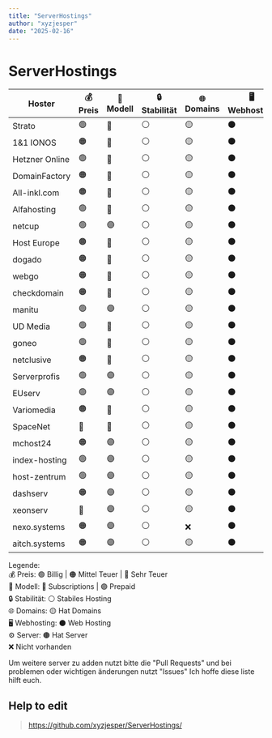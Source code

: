 ```yaml
---
title: "ServerHostings"
author: "xyzjesper"
date: "2025-02-16"
---
```


# ServerHostings

| Hoster           | 💰 Preis | 📅 Modell | 🔒 Stabilität | 🌐 Domains | 🖥️ Webhosting |
|----------------|----------|-----------|-------------|-----------|-------------|
| Strato       | 🟢 | 🔵 | ⚪ | 🟡 | ⚫ | 🟤 |
| 1&1 IONOS   | 🟠 | 🔵 | ⚪ | 🟡 | ⚫ | 🟤 |
| Hetzner Online | 🟢 | 🔵 | ⚪ | 🟡 | ⚫ | 🟤 |
| DomainFactory | 🟠 | 🔵 | ⚪ | 🟡 | ⚫ | 🟤 |
| All-inkl.com | 🟠 | 🔵 | ⚪ | 🟡 | ⚫ | 🟤 |
| Alfahosting | 🟢 | 🔵 | ⚪ | 🟡 | ⚫ | 🟤 |
| netcup      | 🟢 | 🟣 | ⚪ | 🟡 | ⚫ | 🟤 |
| Host Europe | 🟠 | 🔵 | ⚪ | 🟡 | ⚫ | 🟤 |
| dogado      | 🟠 | 🔵 | ⚪ | 🟡 | ⚫ | 🟤 |
| webgo       | 🟠 | 🔵 | ⚪ | 🟡 | ⚫ | 🟤 |
| checkdomain | 🟠 | 🔵 | ⚪ | 🟡 | ⚫ | ❌ |
| manitu      | 🟢 | 🟣 | ⚪ | 🟡 | ⚫ | 🟤 |
| UD Media    | 🟢 | 🔵 | ⚪ | 🟡 | ⚫ | 🟤 |
| goneo       | 🟢 | 🔵 | ⚪ | 🟡 | ⚫ | 🟤 |
| netclusive  | 🟠 | 🔵 | ⚪ | 🟡 | ⚫ | 🟤 |
| Serverprofis | 🟢 | 🟣 | ⚪ | 🟡 | ⚫ | 🟤 |
| EUserv      | 🟢 | 🟣 | ⚪ | 🟡 | ⚫ | 🟤 |
| Variomedia  | 🟠 | 🔵 | ⚪ | 🟡 | ⚫ | 🟤 |
| SpaceNet    | 🔴 | 🔵 | ⚪ | 🟡 | ⚫ | 🟤 |
| mchost24    | 🟠 | 🟣 | ⚪ | 🟡 | ⚫ | 🟤 |
| index-hosting    | 🟢 | 🟣 | ⚪ | 🟡 | ⚫ | 🟤 |
| host-zentrum    | 🟢 | 🟣 | ⚪ | 🟡 | ⚫ | 🟤 |
| dashserv    | 🟠 | 🟣 | ⚪ | 🟡 | ⚫ | 🟤 |
| xeonserv    | 🔴 | 🟣 | ⚪ | 🟡 | ⚫ | 🟤 |
| nexo.systems  | 🟠 | 🟣 | ⚪ | ❌ | ⚫ | 🟤 |
| aitch.systems   | 🟠 | 🟣 | ⚪ | 🟡 | ⚫ | 🟤 |

Legende:<br>
💰 Preis: 🟢 Billig | 🟠 Mittel Teuer | 🔴 Sehr Teuer<br>
📅 Modell: 🔵 Subscriptions | 🟣 Prepaid<br>
🔒 Stabilität: ⚪ Stabiles Hosting<br>
🌐 Domains: 🟡 Hat Domains<br>
🖥️ Webhosting: ⚫ Web Hosting<br>
⚙️ Server: 🟤 Hat Server<br>
❌ Nicht vorhanden


Um weitere server zu adden nutzt bitte die "Pull Requests" und bei problemen oder wichtigen änderungen nutzt "Issues"
Ich hoffe diese liste hilft euch.

## Help to edit
> https://github.com/xyzjesper/ServerHostings/

